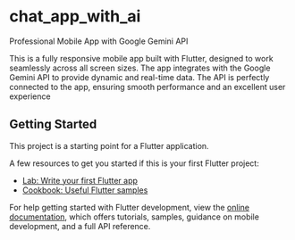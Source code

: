 # chat_app_with_ai

Professional Mobile App with Google Gemini API

This is a fully responsive mobile app built with Flutter, designed to work seamlessly across all screen sizes. The app integrates with the Google Gemini API to provide dynamic and real-time data. The API is perfectly connected to the app, ensuring smooth performance and an excellent user experience

## Getting Started

This project is a starting point for a Flutter application.

A few resources to get you started if this is your first Flutter project:

- [Lab: Write your first Flutter app](https://docs.flutter.dev/get-started/codelab)
- [Cookbook: Useful Flutter samples](https://docs.flutter.dev/cookbook)

For help getting started with Flutter development, view the
[online documentation](https://docs.flutter.dev/), which offers tutorials,
samples, guidance on mobile development, and a full API reference.
